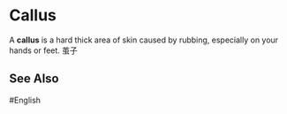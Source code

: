 # Callus

A **callus** is a hard thick area of skin caused by rubbing, especially on your hands or feet. 茧子

## See Also 

#English 
